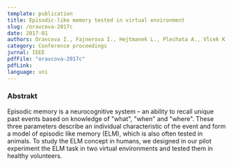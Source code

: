 ```yaml
---
template: publication
title: Episodic-like memory tested in virtual environment
slug: /oravcova-2017c
date: 2017-01
authors: Oravcova I., Fajnerova I., Hejtmanek L., Plechata A., Vlcek K., Nekovarova T. 
category: Conference proceedings 
jurnal: IEEE
pdfFile: "oravcova-2017c"
pdfLink:
language: uni
---
```


### Abstrakt

Episodic memory is a neurocognitive system – an ability to recall unique past events based on knowledge of "what", "when" and "where". These three parameters describe an individual characteristic of the event and form a model of episodic like memory (ELM), which is also often tested in animals. To study the ELM concept in humans, we designed in our pilot experiment the ELM task in two virtual environments and tested them in healthy volunteers.
